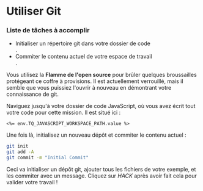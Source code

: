 # Utiliser Git

<div class="aside">
<h3>Liste de tâches à accomplir</h3>
<ul>
  <li>Initialiser un répertoire git dans votre dossier de code</li>.
  <li>Commiter le contenu actuel de votre espace de travail</li>.
</ul>
</div>

Vous utilisez la **Flamme de l'open source** pour brûler quelques broussailles protégeant ce coffre à provisions. Il est actuellement verrouillé, mais il semble que vous puissiez l'ouvrir à nouveau en démontrant votre connaissance de git.

Naviguez jusqu'à votre dossier de code JavaScript, où vous avez écrit tout votre code pour cette mission. Il est situé ici : 

`<%= env.TQ_JAVASCRIPT_WORKSPACE_PATH.value %>` 

Une fois là, initialisez un nouveau dépôt et commiter le contenu actuel :

```bash
git init
git add -A
git commit -m "Initial Commit"
```

Ceci va initialiser un dépôt git, ajouter tous les fichiers de votre exemple, et les commiter avec un message. Cliquez sur *HACK* après avoir fait cela pour valider votre travail !
